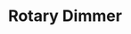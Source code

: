 ---
model: ECO-DIM.07
vendor: EcoDim
title: Rotary Dimmer
category: dimmer
supports: on/off, brightness
image: /assets/images/devices/EcoDim_ECO-DIM.07.jpg
zigbeemodel: ['Dimmer-Switch-ZB3.0', 'EcoDim-Zigbee 3.0']
compatible: [z2m, deconz]
mlink: https://www.ecodim.nl/eco-dim07-zigbee-druk-draai-led-dimmer-fase-afsnij.html
link: https://en.robbshop.nl/draaidimmer-zigbee-ecodim
link2: https://www.domadoo.fr/en/eclairage/5369-ecodim-interrupteur-variateur-rotatif-zigbee-30-200w-8719322371263.html
link3: https://smile.amazon.co.uk/dp/B08VJ4CVWZ/
EAN: 8719322371263
---